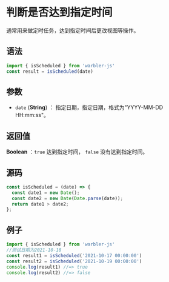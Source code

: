 <!--
 * @Author: 一尾流莺
 * @Description:判断是否达到指定时间
 * @Date: 2021-09-26 18:03:06
 * @LastEditTime: 2021-10-18 11:37:10
 * @FilePath: \warblerjs-guide\docs\guide\date\isScheduled.md
-->
# 判断是否达到指定时间

通常用来做定时任务，达到指定时间后更改视图等操作。

## 语法


```js
import { isScheduled } from 'warbler-js'
const result = isScheduled(date)
```

## 参数

- `date` (**String**) ： 指定日期，指定日期，格式为"YYYY-MM-DD HH:mm:ss"。

## 返回值

**Boolean** ：`true` 达到指定时间， `false` 没有达到指定时间。


## 源码

```js
const isScheduled = (date) => {
  const date1 = new Date();
  const date2 = new Date(Date.parse(date));
  return date1 > date2;
};
```

## 例子


```js
import { isScheduled } from 'warbler-js'
//测试日期为2021-10-18
const result1 = isScheduled('2021-10-17 00:00:00')
const result2 = isScheduled('2021-10-19 00:00:00')
console.log(result1) //=> true
console.log(result2) //=> false
```